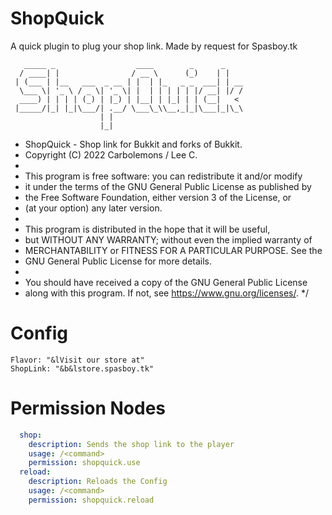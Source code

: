 # ShopQuick
A quick plugin to plug your shop link. Made by request for Spasboy.tk

```
   _____ _                  ____        _      _
  / ____| |                / __ \      (_)    | |
 | (___ | |__   ___  _ __ | |  | |_   _ _  ___| | __
  \___ \| '_ \ / _ \| '_ \| |  | | | | | |/ __| |/ /
  ____) | | | | (_) | |_) | |__| | |_| | | (__|   <
 |_____/|_| |_|\___/| .__/ \___\_\\__,_|_|\___|_|\_\
                    | |
                    |_|
```
 * ShopQuick - Shop link for Bukkit and forks of Bukkit.
 * Copyright (C) 2022 Carbolemons / Lee C.
 *
 * This program is free software: you can redistribute it and/or modify
 * it under the terms of the GNU General Public License as published by
 * the Free Software Foundation, either version 3 of the License, or
 * (at your option) any later version.
 *
 * This program is distributed in the hope that it will be useful,
 * but WITHOUT ANY WARRANTY; without even the implied warranty of
 * MERCHANTABILITY or FITNESS FOR A PARTICULAR PURPOSE.  See the
 * GNU General Public License for more details.
 *
 * You should have received a copy of the GNU General Public License
 * along with this program.  If not, see <https://www.gnu.org/licenses/>.
 */

# Config
```
Flavor: "&lVisit our store at"
ShopLink: "&b&lstore.spasboy.tk"
```

# Permission Nodes
```yml
  shop:
    description: Sends the shop link to the player
    usage: /<command>
    permission: shopquick.use
  reload:
    description: Reloads the Config
    usage: /<command>
    permission: shopquick.reload
```
